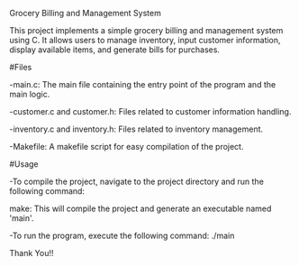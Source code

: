 Grocery Billing and Management System 

This project implements a simple grocery billing and management system using C. It allows users to manage inventory, input customer information, display available items, and generate bills for purchases.

#Files

-main.c: The main file containing the entry point of the program and the main logic.

-customer.c and customer.h: Files related to customer information handling.

-inventory.c and inventory.h: Files related to inventory management.

-Makefile: A makefile script for easy compilation of the project.

#Usage

-To compile the project, navigate to the project directory and run the following command: 
     
   make: This will compile the project and generate an executable named 'main'. 

-To run the program, execute the following command:
    ./main

Thank You!!

